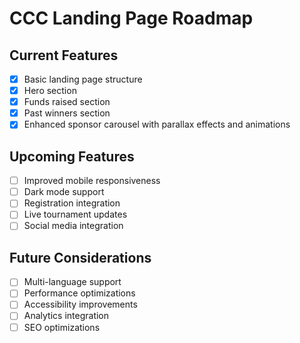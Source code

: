 # CCC Landing Page Roadmap

## Current Features
- [x] Basic landing page structure
- [x] Hero section
- [x] Funds raised section
- [x] Past winners section
- [x] Enhanced sponsor carousel with parallax effects and animations

## Upcoming Features
- [ ] Improved mobile responsiveness
- [ ] Dark mode support
- [ ] Registration integration
- [ ] Live tournament updates
- [ ] Social media integration

## Future Considerations
- [ ] Multi-language support
- [ ] Performance optimizations
- [ ] Accessibility improvements
- [ ] Analytics integration
- [ ] SEO optimizations
